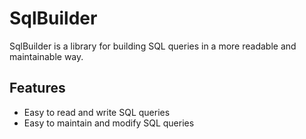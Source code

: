 # SqlBuilder

SqlBuilder is a library for building SQL queries in a more readable and maintainable way.

## Features
- Easy to read and write SQL queries
- Easy to maintain and modify SQL queries

